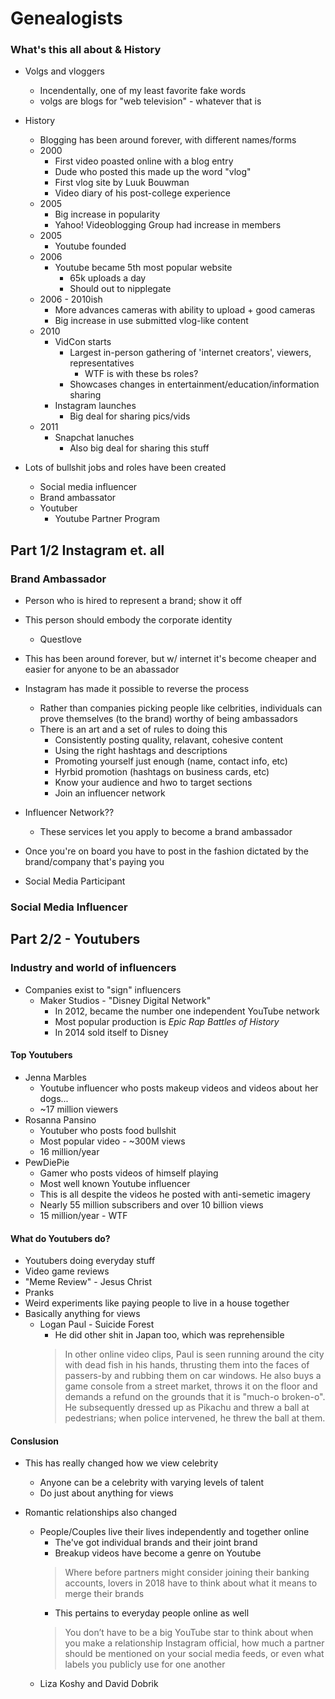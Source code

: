 Genealogists
===

### What's this all about & History
* Volgs and vloggers
  * Incendentally, one of my least favorite fake words
  * volgs are blogs for "web television" - whatever that is

* History
  * Blogging has been around forever, with different names/forms
  * 2000
    * First video poasted online with a blog entry
    * Dude who posted this made up the word "vlog"
    * First vlog site by Luuk Bouwman
    * Video diary of his post-college experience
  * 2005
    * Big increase in popularity
    * Yahoo! Videoblogging Group had increase in members
  * 2005
    * Youtube founded
  * 2006
    * Youtube became 5th most popular website
      * 65k uploads a day
      * Should out to nipplegate
  * 2006 - 2010ish
    * More advances cameras with ability to upload + good cameras
    * Big increase in use submitted vlog-like content
  * 2010
    * VidCon starts
      * Largest in-person gathering of 'internet creators', viewers, representatives
        * WTF is with these bs roles?
      * Showcases changes in entertainment/education/information sharing
    * Instagram launches
      * Big deal for sharing pics/vids
  * 2011
    * Snapchat lanuches
      * Also big deal for sharing this stuff


* Lots of bullshit jobs and roles have been created
  * Social media influencer
  * Brand ambassator
  * Youtuber
    * Youtube Partner Program


## Part 1/2 Instagram et. all
### Brand Ambassador
* Person who is hired to represent a brand; show it off
* This person should embody the corporate identity
  * Questlove
* This has been around forever, but w/ internet it's become cheaper and easier for anyone to be an abassador
* Instagram has made it possible to reverse the process
  * Rather than companies picking people like celbrities, individuals can prove themselves (to the brand) worthy of being ambassadors
  * There is an art and a set of rules to doing this
    * Consistently posting quality, relavant, cohesive content
    * Using the right hashtags and descriptions
    * Promoting yourself just enough (name, contact info, etc)
    * Hyrbid promotion (hashtags on business cards, etc)
    * Know your audience and hwo to target sections
    * Join an influencer network
* Influencer Network??
  * These services let you apply to become a brand ambassador
* Once you're on board you have to post in the fashion dictated by the brand/company that's paying you




* Social Media Participant

### Social Media Influencer


## Part 2/2 - Youtubers
### Industry and world of influencers
* Companies exist to "sign" influencers
  * Maker Studios - "Disney Digital Network"
    * In 2012, became the number one independent YouTube network
    * Most popular production is _Epic Rap Battles of History_
    * In 2014 sold itself to Disney

#### Top Youtubers
* Jenna Marbles
  * Youtube influencer who posts makeup videos and videos about her dogs...
  * ~17 million viewers
* Rosanna Pansino
  * Youtuber who posts food bullshit
  * Most popular video - ~300M views
  * 16 million/year
* PewDiePie
  * Gamer who posts videos of himself playing
  * Most well known Youtube influencer
  * This is all despite the videos he posted with anti-semetic imagery
  * Nearly 55 million subscribers and over 10 billion views
  * 15 million/year - WTF

#### What do Youtubers do? 
* Youtubers doing everyday stuff
* Video game reviews
* "Meme Review" - Jesus Christ
* Pranks
* Weird experiments like paying people to live in a house together
* Basically anything for views
  * Logan Paul - Suicide Forest
    * He did other shit in Japan too, which was reprehensible
    > In other online video clips, Paul is seen running around the city with dead fish in his hands, thrusting them into the faces of passers-by and rubbing them on car windows.
    > He also buys a game console from a street market, throws it on the floor and demands a refund on the grounds that it is "much-o broken-o". He subsequently dressed up as Pikachu and threw a ball at pedestrians; when police intervened, he threw the ball at them.

#### Conslusion
* This has really changed how we view celebrity
  * Anyone can be a celebrity with varying levels of talent
  * Do just about anything for views

* Romantic relationships also changed
  * People/Couples live their lives independently and together online
    * The've got individual brands and their joint brand
    * Breakup videos have become a genre on Youtube
    > Where before partners might consider joining their banking accounts, lovers in 2018 have to think about what it means to merge their brands
    * This pertains to everyday people online as well
    >  You don’t have to be a big YouTube star to think about when you make a relationship Instagram official, how much a partner should be mentioned on your social media feeds, or even what labels you publicly use for one another
  * Liza Koshy and David Dobrik


